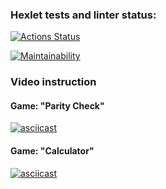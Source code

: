 ### Hexlet tests and linter status:
[![Actions Status](https://github.com/1romang1/frontend-project-44/actions/workflows/hexlet-check.yml/badge.svg)](https://github.com/1romang1/frontend-project-44/actions)

[![Maintainability](https://api.codeclimate.com/v1/badges/37defc7a92438ecb4cab/maintainability)](https://codeclimate.com/github/1romang1/frontend-project-44/maintainability)

### Video instruction

#### Game: "Parity Check"

[![asciicast](https://asciinema.org/a/v1eVhbXlbzLj3dqKQjlW5pyAD.svg)](https://asciinema.org/a/v1eVhbXlbzLj3dqKQjlW5pyAD)

#### Game: "Calculator"

[![asciicast](https://asciinema.org/a/84OzeBPgkpOOsqLXyYWxhryPE.svg)](https://asciinema.org/a/84OzeBPgkpOOsqLXyYWxhryPE)